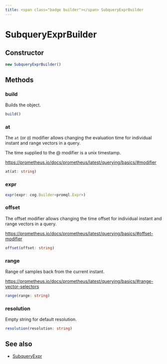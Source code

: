 ```yaml
---
title: <span class="badge builder"></span> SubqueryExprBuilder
---
```

# <span class="badge builder"></span> SubqueryExprBuilder

## Constructor

```typescript
new SubqueryExprBuilder()
```
## Methods

### <span class="badge object-method"></span> build

Builds the object.

```typescript
build()
```

### <span class="badge object-method"></span> at

The `at` (or `@`) modifier allows changing the evaluation time for individual instant and range vectors in a query.

The time supplied to the @ modifier is a unix timestamp.

https://prometheus.io/docs/prometheus/latest/querying/basics/#modifier

```typescript
at(at: string)
```

### <span class="badge object-method"></span> expr

```typescript
expr(expr: cog.Builder<promql.Expr>)
```

### <span class="badge object-method"></span> offset

The offset modifier allows changing the time offset for individual instant and range vectors in a query.

https://prometheus.io/docs/prometheus/latest/querying/basics/#offset-modifier

```typescript
offset(offset: string)
```

### <span class="badge object-method"></span> range

Range of samples back from the current instant.

https://prometheus.io/docs/prometheus/latest/querying/basics/#range-vector-selectors

```typescript
range(range: string)
```

### <span class="badge object-method"></span> resolution

Empty string for default resolution.

```typescript
resolution(resolution: string)
```

## See also

 * <span class="badge object-type-interface"></span> [SubqueryExpr](./object-SubqueryExpr.md)
